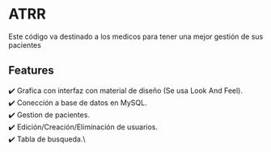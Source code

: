 # ATRR
Este código va destinado a los medicos para tener una mejor gestión de sus pacientes

## Features
✔️ Grafica con interfaz con material de diseño (Se usa Look And Feel).\
✔️ Conección a base de datos en MySQL.\
✔️ Gestion de pacientes.\
✔️ Edición/Creación/Eliminación de usuarios.\
✔️ Tabla de busqueda.\
